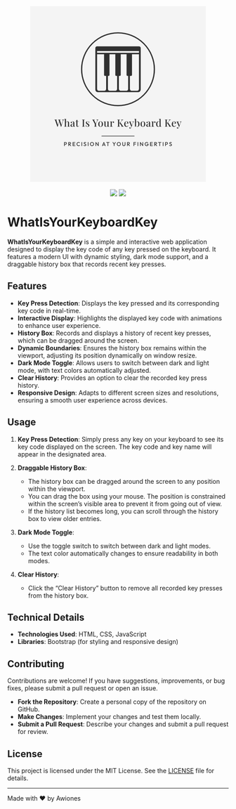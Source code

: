 <div align="center">
  <br>
  <img src="logo.png" alt="" width="400px;">
</div>
<p align="center">
  <a href=""><img src="https://img.shields.io/badge/contributions-welcome-brightgreen.svg?style=flat"></a>
  <a href="https://awiones.github.io/whatisyourkeyboardkey.github.io/"><img src="https://img.shields.io/badge/Website-Here-brightgreen.svg?style=flat"></a>
</p>

# WhatIsYourKeyboardKey

**WhatIsYourKeyboardKey** is a simple and interactive web application designed to display the key code of any key pressed on the keyboard. It features a modern UI with dynamic styling, dark mode support, and a draggable history box that records recent key presses.

## Features

- **Key Press Detection**: Displays the key pressed and its corresponding key code in real-time.
- **Interactive Display**: Highlights the displayed key code with animations to enhance user experience.
- **History Box**: Records and displays a history of recent key presses, which can be dragged around the screen.
- **Dynamic Boundaries**: Ensures the history box remains within the viewport, adjusting its position dynamically on window resize.
- **Dark Mode Toggle**: Allows users to switch between dark and light mode, with text colors automatically adjusted.
- **Clear History**: Provides an option to clear the recorded key press history.
- **Responsive Design**: Adapts to different screen sizes and resolutions, ensuring a smooth user experience across devices.

## Usage

1. **Key Press Detection**: Simply press any key on your keyboard to see its key code displayed on the screen. The key code and key name will appear in the designated area.

2. **Draggable History Box**:
   - The history box can be dragged around the screen to any position within the viewport.
   - You can drag the box using your mouse. The position is constrained within the screen’s visible area to prevent it from going out of view.
   - If the history list becomes long, you can scroll through the history box to view older entries.

3. **Dark Mode Toggle**:
   - Use the toggle switch to switch between dark and light modes.
   - The text color automatically changes to ensure readability in both modes.

4. **Clear History**:
   - Click the “Clear History” button to remove all recorded key presses from the history box.

## Technical Details

- **Technologies Used**: HTML, CSS, JavaScript
- **Libraries**: Bootstrap (for styling and responsive design)

## Contributing

Contributions are welcome! If you have suggestions, improvements, or bug fixes, please submit a pull request or open an issue.

- **Fork the Repository**: Create a personal copy of the repository on GitHub.
- **Make Changes**: Implement your changes and test them locally.
- **Submit a Pull Request**: Describe your changes and submit a pull request for review.

## License

This project is licensed under the MIT License. See the [LICENSE](LICENSE) file for details.

---

Made with ❤️ by Awiones
